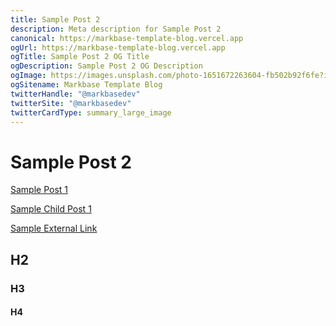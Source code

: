 ```yaml
---
title: Sample Post 2
description: Meta description for Sample Post 2
canonical: https://markbase-template-blog.vercel.app
ogUrl: https://markbase-template-blog.vercel.app
ogTitle: Sample Post 2 OG Title
ogDescription: Sample Post 2 OG Description
ogImage: https://images.unsplash.com/photo-1651672263604-fb502b92f6fe?ixlib=rb-1.2.1&ixid=MnwxMjA3fDB8MHxwaG90by1wYWdlfHx8fGVufDB8fHx8&auto=format&fit=crop&w=465&q=80
ogSitename: Markbase Template Blog
twitterHandle: "@markbasedev"
twitterSite: "@markbasedev"
twitterCardType: summary_large_image
---
```


# Sample Post 2

[Sample Post 1](./sample-post1.md)

[Sample Child Post 1](./sample-folder/sample-child-post1.md)

[Sample External Link](https://tressel.xyz)

## H2
### H3
#### H4